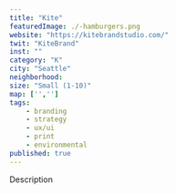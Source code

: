 ```yaml
---
title: "Kite"
featuredImage: ./-hamburgers.png
website: "https://kitebrandstudio.com/"
twit: "KiteBrand"
inst: ""
category: "K"
city: "Seattle"
neighborhood:
size: "Small (1-10)"
map: ['','']
tags:
    - branding
    - strategy
    - ux/ui
    - print
    - environmental
published: true
---
```


Description
